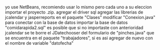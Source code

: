 yo use NetBeans, recomiendo usar lo mismo pero cada uno a su eleccion
importar el proyecto .zip.
agregar el driver sql
agregar las librerias de jcalendar y jasperreports
en el paquete "Clases" modificar "Conexion.java" para conectar con la base de datos
importar la base de datos "comidarapida2.sql"
es posible que si no importaste con anterioridad jcalendar se te borre el JDatechooser del formulario de "pinches.java" que se encuentra en el paquete "trabajadores", si es asi agregar de nuevo con el nombre de variable "datofecha"
